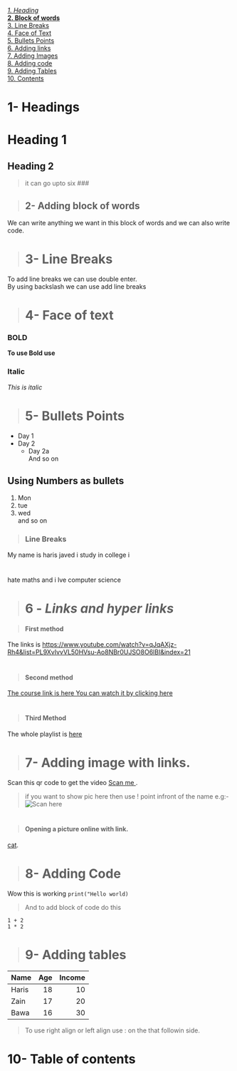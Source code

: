  _[1. Heading](#1--headings)_\
**[2. Block of words](#2--adding-block-of-words)**\
[3. Line Breaks ](#3--line-breaks)\
[4. Face of Text](#4--face-of-text)\
[5. Bullets Points](#5--bullets-points)\
[6. Adding links](#6---links-and-hyper-links)\
[7. Adding Images](#7--adding-image-with-links)\
[8. Adding code](#8--adding-code)\
[9. Adding Tables](#9--adding-tables)\
[10. Contents](#10--table-of-contents)
#
 
  # 1- Headings
 # Heading 1
 ## Heading 2
> it can go upto six ###


>## 2- Adding block of words

We can write anything we want in this block of words and we can also write code.
 

># 3- Line Breaks
 
To add line breaks we can use double enter.\
By using backslash we can use add line breaks

># 4- Face of text

### BOLD
**To use Bold use**
 
### Italic
 
_This is italic_

># 5- Bullets Points

- Day 1
- Day 2
    - Day 2a\
And so on

## Using Numbers as bullets

1. Mon
2. tue
3. wed\
 and so on

>### Line Breaks 
My name is haris javed i study in college i
#
hate maths and i lve computer science 

># 6 - _Links and hyper links_

>#### First method
The links is https://www.youtube.com/watch?v=qJqAXjz-Rh4&list=PL9XvIvvVL50HVsu-Ao8NBr0UJSO8O6lBI&index=21
#
>#### Second method
[The course link is here You can watch it by clicking here](https://www.youtube.com/watch?v=qJqAXjz-Rh4&list=PL9XvIvvVL50HVsu-Ao8NBr0UJSO8O6lBI&index=21)
#
>#### Third Method

The whole playlist is [here](https://www.youtube.com/watch?v=qJqAXjz-Rh4&list=PL9XvIvvVL50HVsu-Ao8NBr0UJSO8O6lBI&index=21)
#
># 7- Adding image with links.
 Scan this qr code to get the video [Scan me ](qr.png).

> if you want to show pic here then use ! point infront of the name e.g:- ![Scan here](qr.png)
#
>#### Opening a picture online with link.

[cat](https://www.google.com/imgres?imgurl=https%3A%2F%2Fimages.unsplash.com%2Fphoto-1615789591457-74a63395c990%3Fixlib%3Drb-1.2.1%26ixid%3DMnwxMjA3fDB8MHxzZWFyY2h8MXx8YmVhdXRpZnVsJTIwY2F0fGVufDB8fDB8fA%253D%253D%26w%3D1000%26q%3D80&imgrefurl=https%3A%2F%2Funsplash.com%2Fs%2Fphotos%2Fbeautiful-cat&tbnid=--16yG3LYPKNHM&vet=12ahUKEwimzOfG8pH3AhVONewKHW3yBsEQMygCegUIARDaAQ..i&docid=QOOX7anMpLzbfM&w=1000&h=1500&q=cat&ved=2ahUKEwimzOfG8pH3AhVONewKHW3yBsEQMygCegUIARDaAQ).

># 8- Adding Code

Wow this is working `print("Hello world)`

> And to add block of code do this
``` 
1 + 2 
1 * 2

```

># 9- Adding tables 

| Name | Age | Income |
|------|-----:|--------:|
| Haris| 18  | 10     |
| Zain | 17  | 20     |
|Bawa  | 16  | 30     |

> To use right align or left align use : on the that followin side.

# 10- Table of contents 


